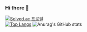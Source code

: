 ### Hi there 👋
[![Solved.ac
프로필](http://mazassumnida.wtf/api/v2/generate_badge?boj=chleotlr205)](https://solved.ac/chleotlr205) <br/>
[![Top Langs](https://github-readme-stats.vercel.app/api/top-langs/?username=choidaesig&layout=compact)](https://github.com/choidaesig/github-readme-stats)
![Anurag's GitHub stats](https://github-readme-stats.vercel.app/api?username=choidaesig&show_icons=true&theme=radical)
<!--
**choidaesig/choidaesig** is a ✨ _special_ ✨ repository because its `README.md` (this file) appears on your GitHub profile.

Here are some ideas to get you started:

- 🔭 I’m currently working on ...
- 🌱 I’m currently learning ...
- 👯 I’m looking to collaborate on ...
- 🤔 I’m looking for help with ...
- 💬 Ask me about ...
- 📫 How to reach me: ...
- 😄 Pronouns: ...
- ⚡ Fun fact: ...
-->
